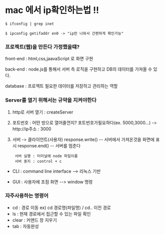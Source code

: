 # mac 에서 ip확인하는법 !!

    $ ifconfig | grep inet

    $ ipconfig getifaddr en0 -> "ip만 나와서 간편하게 확인가능"

### 프로젝트(웹)을 만든다 가정했을떄?

front-end : html,css,jaavaScript 로 화면 구현

back-end : node.js를 통해서 서버 측 로직을 구현하고 DB의 데이터를 가져올 수 있다.

database : 프로젝트 필요한 데이터를 저장하고 관리하는 역할

### Server를 열기 위해서는 규약을 지켜야한다

1.  http로 서버 열기 : createServer

2.  포트번호 : 어떤 방으로 열어줄껀지? 포트번호가필요하다(ex. 5000,3000...)
    -> http://ip주소 : 3000
    
4.  서버 -> 클라이언트(사용자)
    response.write() -- 서버에서 가져온것을 화면에 표시
    response.end() -- 서버를 멈춘다

         서버 실행 : 터미널에 node 파일이름
         서버 중지 : control + c

- CLI : command line interface --> 리눅스 기반

- GUI : 사용자에 초점 화면 --> window 명령

### 자주사용하는 명령어

- cd : 경로 이동 ex) cd 경로명(파일명) / cd.. 이전 경로
- ls : 현재 경로에서 접근할 수 있는 파일 확인
- clear : 커맨드 창 지우기
- tab : 자동완성
